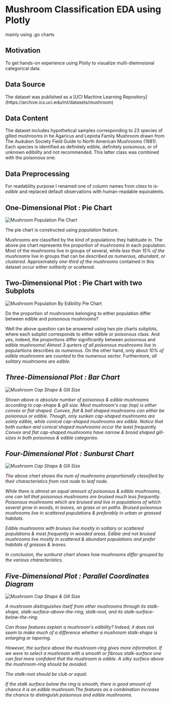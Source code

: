 # Mushroom Classification EDA using Plotly 
<p>mainly using .go charts</p>

## Motivation
<p>To get hands-on experience using Plotly to visualize multi-diemnsional categorical data.</p>

## Data Source
<p>The dataset was published as a [UCI Machine Learning Repository](https://archive.ics.uci.edu/ml/datasets/mushroom)</p>

## Data Content
<p>The dataset includes hypothetical samples corresponding to 23 species of gilled mushrooms in he Agaricus and Lepiota Family Mushroom drawn from The Audubon Society Field Guide to North American Mushrooms (1981). Each species is identified as definitely edible, definitely poisonous, or of unknown edibility and not recommended. This latter class was combined with the poisonous one.</p>

## Data Preprocessing 
<p>For readability purpose I renamed one of column names from <i>class</i> to <i>is-edible</i> and replaced default observations with human-readable equivalents.</p>

## One-Dimensional Plot : Pie Chart
![Mushroom Population Pie Chart](Images/newplot.png)
<p>The pie chart is constructed using <i>population</i> feature.</p>
<p>Mushrooms are classified by the kind of populations they habituate in. The above pie chart represents the proportion of mushrooms in each population. Most of the mushrooms live in groups of several, while <i>less than 15% of the mushrooms</i> live in groups that can be <i>described as numerous, abundant, or clustered</i>. Approximately <i>one-third of the mushrooms</i> contained in this dataset <i>occur either solitarily or scattered</i>.</p>

## Two-Dimensional Plot : Pie Chart with two Subplots
![Mushroom Population By Edibility Pie Chart](Images/newplot-2.png)
<p>Do the proportion of mushrooms belonging to either population differ between edible and poisonous mushrooms?</p>
<p>Well the above question can be answered using two pie charts subplots, where each subplot corresponds to either edible or poisonous class. And yes, indeed, the proportions differ significantly between poisonous and edible mushrooms! <i>Almost 3 qurters of all poisonous mushrooms live</i> in populartions describes <i>as numerous</i>. On the other hand, only about <i>10% of edible mushrooms</i> are <i>counted</i> to the <i>numerous</i> sector. Furthermore, <i>all solitary mushrooms are edible<i>.

## Three-Dimensional Plot : Bar Chart
![Mushroom Cap Shape & Gill Size](Images/newplot-4.png)
<p>Shown above is absolute number of poisonous & edible mushrooms according to cap-shape & gill size. <i>Most mushroom's cap (top) is either convex or flat shaped.</i> Convex, flat & bell shaped mushrooms can either be poisonous or edible. Though, only sunken cap-shaped mushrooms are solely edible, while conical cap-shaped mushrooms are edible. Notice that both sunken and conical shaped mushrooms occur the least frequently. Convex and flat cap-shaped mushrooms have narrow & broad shaped gill-sizes in both poisonous & edible categories.</p>

## Four-Dimensional Plot : Sunburst Chart
![Mushroom Cap Shape & Gill Size](Images/newplot-6.png)
<p>The above chart shows the num of mushrooms proportionally classified by their characteristics from root node to leaf node.</p>
<p>While there is almost an equal amount of poisonous & edible mushrooms, one can tell that <i>poisonous mushrooms are bruised much less frequently</i>. Poisonous mushrooms which are bruised and live in populations of which several grow in woods, in leaves, on grass or on paths. Bruised poisonous mushrooms live in scattered populations & preferably in urban or grassed habitats.</p>
<p>Edible mushrooms with bruises live mostly in solitary or scattered populations & most frequently in wooded areas. <i> Edible and not bruised mushrooms live mostly in scattered & abundant populations and prefer habitats of grasses & leaves.</i></p>
<p>In conclusion, the sunburst chart shows how mushrooms differ grouped by the various characteristics.</p>

## Five-Dimensional Plot : Parallel Coordinates Diagram
![Mushroom Cap Shape & Gill Size](Images/newplot-8.png)
<p>A mushroom distinguishes itself from other mushrooms through its stalk-shape, stalk-surface-above-the-ring, stalk-root, and its stalk-surface-below-the-ring.</p>
<p>Can those features explain a mushroom's edibility? Indeed, it does not seem to make much of a difference whether a mushroom stalk-shape is enlarging or tapering.</p>
<p>However, the surface above the mushroom-ring gives more information. If we were to select a mushroom with a smooth or fibrous stalk-surface one can feel more confident that the mushroom is edible. A silky surface above the mushroom-ring should be avoided.</p>
<p>The stalk-root should be club or equal.</p>
<p>If the stalk surface below the ring is smooth, there is good amount of chance it is an edible mushroom.</p?
<p>The features as a combination increase the chance to distinguish poisonous and edible mushrooms.</p>
